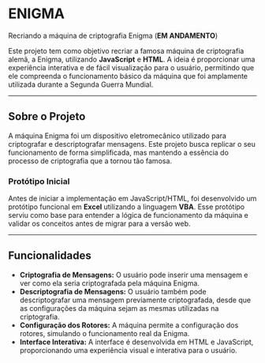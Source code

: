 # ENIGMA

Recriando a máquina de criptografia Enigma (**EM ANDAMENTO**)

Este projeto tem como objetivo recriar a famosa máquina de criptografia alemã, a Enigma, utilizando **JavaScript** e **HTML**. A ideia é proporcionar uma experiência interativa e de fácil visualização para o usuário, permitindo que ele compreenda o funcionamento básico da máquina que foi amplamente utilizada durante a Segunda Guerra Mundial.

---

## Sobre o Projeto

A máquina Enigma foi um dispositivo eletromecânico utilizado para criptografar e descriptografar mensagens. Este projeto busca replicar o seu funcionamento de forma simplificada, mas mantendo a essência do processo de criptografia que a tornou tão famosa.

### Protótipo Inicial

Antes de iniciar a implementação em JavaScript/HTML, foi desenvolvido um protótipo funcional em **Excel** utilizando a linguagem **VBA**. Esse protótipo serviu como base para entender a lógica de funcionamento da máquina e validar os conceitos antes de migrar para a versão web.

---

## Funcionalidades

- **Criptografia de Mensagens:** O usuário pode inserir uma mensagem e ver como ela seria criptografada pela máquina Enigma.
- **Descriptografia de Mensagens:** O usuário também pode descriptografar uma mensagem previamente criptografada, desde que as configurações da máquina sejam as mesmas utilizadas na criptografia.
- **Configuração dos Rotores:** A máquina permite a configuração dos rotores, simulando o funcionamento real da Enigma.
- **Interface Interativa:** A interface é desenvolvida em HTML e JavaScript, proporcionando uma experiência visual e interativa para o usuário.
